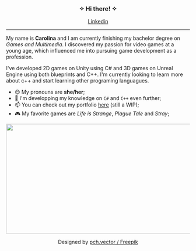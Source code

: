 <div align="center">
  <h3> ✧ Hi there! ✧ </h3>
  <p align="center">
    <a href="https://www.linkedin.com/in/carolinascpereira/">Linkedin</a>
  </p>
</div>
<hr></hr>

  <p>My name is <b>Carolina</b> and I am currently finishing my bachelor degree on <i>Games and Multimedia</i>. I discovered my passion for video games at a young age,     which influenced me into pursuing game development as a profession.</p>
  <p>I've developed 2D games on Unity using C# and 3D games on Unreal Engine using both blueprints and C++. I'm currently looking to learn more about c++ and start learning other programing languagues.</p>

<div>
  <ul> 
    <li> 😊 My pronouns are <b>she/her</b>;</li>
    <li> 🌱 I'm developping my knowledge on <code>C#</code> and <code>C++</code> even further;</li>
    <li> 📫 You can check out my portfolio <a href="">here</a> (still a WIP);</li>
    <li> 🎮 My favorite games are <i>Life is Strange</i>, <i>Plague Tale</i> and <i>Stray</i>;</li>
  </ul>
</div> 

<div align="center">
    <img src="https://user-images.githubusercontent.com/68751288/180999464-f89a16ff-1ec8-4f0a-85ed-bf1c06449e22.png" width="560" height="300">
    <p>Designed by <a href="http://www.freepik.com">pch.vector / Freepik</a></p>
 </div>
